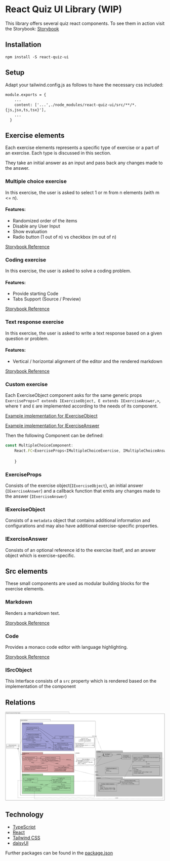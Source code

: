 # React Quiz UI Library (WIP)
This library offers several quiz react components. To see them in action visit the Storybook:
[Storybook](https://eth-peach-lab.github.io/react-quiz-ui/)

## Installation
```
npm install -S react-quiz-ui
```

## Setup 

Adapt your tailwind.config.js as follows to have the necessary css included:  
```
module.exports = {
    ...
    content: ['...',./node_modules/react-quiz-ui/src/**/*.{js,jsx,ts,tsx}'],
    ...
  }
```

## Exercise elements

Each exercise elements represents a specific type of exercise or a part of an exercise. Each type is discussed in this section. 

They take an initial answer as an input and pass back any changes made to the answer. 


### Multiple choice exercise
In this exercise, the user is asked to select 1 or m from n elements (with m <= n).

#### Features:
- Randomized order of the items
- Disable any User Input
- Show evaluation
- Radio button (1 out of n) vs checkbox (m out of n)

[Storybook Reference](https://eth-peach-lab.github.io/react-quiz-ui/?path=/docs/exercise-elements-multiple-choice-multiplechoice--docs)


### Coding exercise
In this exercise, the user is asked to solve a coding problem. 


#### Features:
- Provide starting Code
- Tabs Support (Source / Preview)

[Storybook Reference](https://eth-peach-lab.github.io/react-quiz-ui/?path=/docs/exercise-elements-coding-coding--docs)


### Text response exercise
In this exercise, the user is asked to write a text response based on a given question or problem.

#### Features:
- Vertical / horizontal alignment of the editor and the rendered markdown

[Storybook Reference](https://eth-peach-lab.github.io/react-quiz-ui/?path=/docs/exercise-elements-text-response-textresponse--docs)

### Custom exercise

Each ExerciseObject component asks for the same generic props ``ExerciseProps<T extends IExerciseObject, E extends IExerciseAnswer,>``, where ``T`` and ``E`` are implemented according to the needs of its component.

[Example implementation for IExerciseObject](./src/components/exercise-elements//multiple-choice/types/IMultipleChoiceExercise.ts)

[Example implementation for IExerciseAnswer](./src/components/exercise-elements//multiple-choice/types/IMultipleChoiceAnswer.ts)

Then the following Component can be defined: 
```typescript
const MultipleChoiceComponent: 
    React.FC<ExerciseProps<IMultipleChoiceExercise, IMultipleChoiceAnswer>> = (props: ExerciseProps<IMultipleChoiceExercise, IMultipleChoiceAnswer>) => {
        
    }
```

### ExerciseProps
Consists of the exercise object(``IExerciseObject``), an initial answer (``IExerciseAnswer``) and a callback function that emits any changes made to the answer (``IExerciseAnswer``)

### IExerciseObject
Consists of a ``metadata`` object that contains additional information and configurations and may also have additional exercise-specific properties.

### IExerciseAnswer
Consists of an optional reference id to the exercise itself, and an answer object which is exercise-specific. 

## Src elements

These small components are used as modular building blocks for the exercise elements.

### Markdown
Renders a markdown text.

[Storybook Reference](https://eth-peach-lab.github.io/react-quiz-ui/?path=/docs/src-elements-markdown-markdowncomponent--docs)

### Code
Provides a monaco code editor with language highlighting.

[Storybook Reference](https://eth-peach-lab.github.io/react-quiz-ui/?path=/docs/src-elements-code-object-code--docs)

### ISrcObject
This Interface consists of a ``src`` property which is rendered based on the implementation of the component

## Relations
!['relations'](./assets/uml.png)

## Technology
- [TypeScript](https://www.typescriptlang.org/)
- [React](https://react.dev/)
- [Tailwind CSS](https://tailwindcss.com/)
- [daisyUI](https://daisyui.com/)

Further packages can be found in the [package.json](./package.json)

